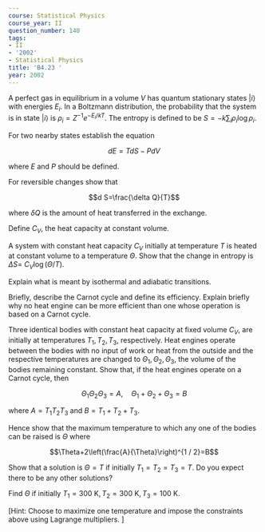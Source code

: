 ```yaml
---
course: Statistical Physics
course_year: II
question_number: 140
tags:
- II
- '2002'
- Statistical Physics
title: 'B4.23 '
year: 2002
---
```



A perfect gas in equilibrium in a volume $V$ has quantum stationary states $|i\rangle$ with energies $E_{i}$. In a Boltzmann distribution, the probability that the system is in state $|i\rangle$ is $\rho_{i}=Z^{-1} e^{-E_{i} / k T}$. The entropy is defined to be $S=-k \sum_{i} \rho_{i} \log \rho_{i}$.

For two nearby states establish the equation

$$d E=T d S-P d V$$

where $E$ and $P$ should be defined.

For reversible changes show that

$$d S=\frac{\delta Q}{T}$$

where $\delta Q$ is the amount of heat transferred in the exchange.

Define $C_{V}$, the heat capacity at constant volume.

A system with constant heat capacity $C_{V}$ initially at temperature $T$ is heated at constant volume to a temperature $\Theta$. Show that the change in entropy is $\Delta S=$ $C_{V} \log (\Theta / T)$.

Explain what is meant by isothermal and adiabatic transitions.

Briefly, describe the Carnot cycle and define its efficiency. Explain briefly why no heat engine can be more efficient than one whose operation is based on a Carnot cycle.

Three identical bodies with constant heat capacity at fixed volume $C_{V}$, are initially at temperatures $T_{1}, T_{2}, T_{3}$, respectively. Heat engines operate between the bodies with no input of work or heat from the outside and the respective temperatures are changed to $\Theta_{1}, \Theta_{2}, \Theta_{3}$, the volume of the bodies remaining constant. Show that, if the heat engines operate on a Carnot cycle, then

$$\Theta_{1} \Theta_{2} \Theta_{3}=A, \quad \Theta_{1}+\Theta_{2}+\Theta_{3}=B$$

where $A=T_{1} T_{2} T_{3}$ and $B=T_{1}+T_{2}+T_{3}$.

Hence show that the maximum temperature to which any one of the bodies can be raised is $\Theta$ where

$$\Theta+2\left(\frac{A}{\Theta}\right)^{1 / 2}=B$$

Show that a solution is $\Theta=T$ if initially $T_{1}=T_{2}=T_{3}=T$. Do you expect there to be any other solutions?

Find $\Theta$ if initially $T_{1}=300 \mathrm{~K}, T_{2}=300 \mathrm{~K}, T_{3}=100 \mathrm{~K}$.

[Hint: Choose to maximize one temperature and impose the constraints above using Lagrange multipliers. ]
